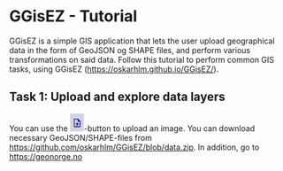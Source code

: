# GGisEZ - Tutorial

GGisEZ is a simple GIS application that lets the user upload geographical data in the form of GeoJSON og SHAPE files, and perform various transformations on said data. Follow this tutorial to perform common GIS tasks, using GGisEZ (<https://oskarhlm.github.io/GGisEZ/>).

## Task 1: Upload and explore data layers

You can use the <img src="img/upload.png" alt="drawing" width="25"/>-button to upload an image.
You can download necessary GeoJSON/SHAPE-files from <https://github.com/oskarhlm/GGisEZ/blob/data.zip>. In addition, go to <https://geonorge.no>
